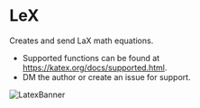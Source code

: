 # LeX
Creates and send LaX math equations. 
 * Supported functions can be found at https://katex.org/docs/supported.html.
 * DM the author or create an issue for support.

![LatexBanner](https://github.com/user-attachments/assets/60b6788e-6310-4f53-ac6e-aeb1eac5079a)
